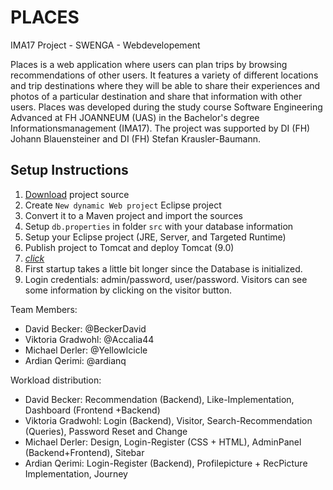 # PLACES
IMA17 Project - SWENGA - Webdevelopement

Places is a web application where users can plan trips by browsing recommendations of other users. It features a variety of different locations and trip destinations where they will be able to share their experiences and photos of a particular destination and share that information with other users. Places was developed during the study course Software Engineering Advanced at FH JOANNEUM (UAS) in the Bachelor's degree Informationsmanagement (IMA17). The project was supported by DI (FH) Johann Blauensteiner and DI (FH) Stefan Krausler-Baumann.

## Setup Instructions
1. [Download](https://github.com/BeckerDavid/SWENGA_PLACES/releases/tag/v1.0) project source
2. Create ``New dynamic Web project`` Eclipse project
3. Convert it to a Maven project and import the sources
4. Setup ``db.properties`` in folder ``src`` with your database information
5. Setup your Eclipse project (JRE, Server, and Targeted Runtime)
6. Publish project to Tomcat and deploy Tomcat (9.0)
7. [*click*](http://localhost:8080/Places/)
8. First startup takes a little bit longer since the Database is initialized.
9. Login credentials: admin/password, user/password. Visitors can see some information by clicking on the visitor button.

Team Members:
  * David Becker: @BeckerDavid
  * Viktoria Gradwohl: @Accalia44
  * Michael Derler: @YellowIcicle
  * Ardian Qerimi: @ardianq
  
Workload distribution:
  * David Becker: Recommendation (Backend), Like-Implementation, Dashboard (Frontend +Backend)
  * Viktoria Gradwohl: Login (Backend), Visitor, Search-Recommendation (Queries), Password Reset and Change 
  * Michael Derler: Design, Login-Register (CSS + HTML), AdminPanel (Backend+Frontend), Sitebar
  * Ardian Qerimi: Login-Register (Backend), Profilepicture + RecPicture Implementation, Journey  
